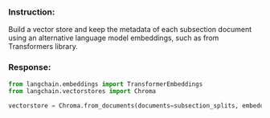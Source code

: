 ### Instruction:
Build a vector store and keep the metadata of each subsection document using an alternative language model embeddings, such as from Transformers library.

### Response:
```python
from langchain.embeddings import TransformerEmbeddings
from langchain.vectorstores import Chroma

vectorstore = Chroma.from_documents(documents=subsection_splits, embedding=TransformerEmbeddings('bert-base-uncased'))
```